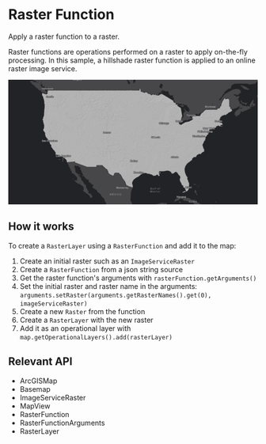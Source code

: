 # Raster Function

Apply a raster function to a raster.

Raster functions are operations performed on a raster to apply on-the-fly processing. In this sample, a hillshade raster function is applied to an online raster image service.

![](RasterFunction.png)

## How it works

To create a `RasterLayer` using a `RasterFunction` and add it to the map:

1. Create an initial raster such as an `ImageServiceRaster`
2. Create a `RasterFunction` from a json string source
3. Get the raster function's arguments with `rasterFunction.getArguments()`
4. Set the initial raster and raster name in the arguments: `arguments.setRaster(arguments.getRasterNames().get(0), imageServiceRaster)`
5. Create a new `Raster` from the function
6. Create a `RasterLayer` with the new raster
7. Add it as an operational layer with `map.getOperationalLayers().add(rasterLayer)`

## Relevant API

* ArcGISMap
* Basemap
* ImageServiceRaster
* MapView
* RasterFunction
* RasterFunctionArguments
* RasterLayer
